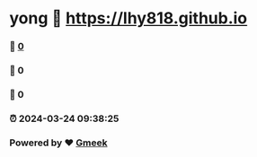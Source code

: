 # yong :link: https://lhy818.github.io 
### :page_facing_up: [0](https://lhy818.github.io/tag.html) 
### :speech_balloon: 0 
### :hibiscus: 0 
### :alarm_clock: 2024-03-24 09:38:25 
### Powered by :heart: [Gmeek](https://github.com/Meekdai/Gmeek)
